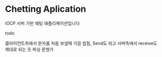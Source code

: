 # Chetting Aplication 

IOCP 서버 기반 채팅 애플리케이션입니다

todo

클라이언트측에서 문자를 처음 보낼때 가끔 씹힘,
Send도 되고 서버측에서 receive도 제대로 되는 듯
파싱 문젠가